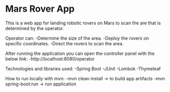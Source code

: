 # Mars Rover App

This is a web app for landing robotic rovers on Mars to scan the are that is determined by the operator.

Operator can:
-Determine the size of the area.
-Deploy the rovers on specific coordinates.
-Direct the rovers to scan the area.

After running the application you can open the controller panel with the below link:
-http://localhost:8080/operator

Technologies and libraries used:
-Spring Boot
-JUnit
-Lombok
-Thymeleaf

How to run locally with mvn:
-mvn clean install -> to build app artifacts
-mvn spring-boot:run -> run application

